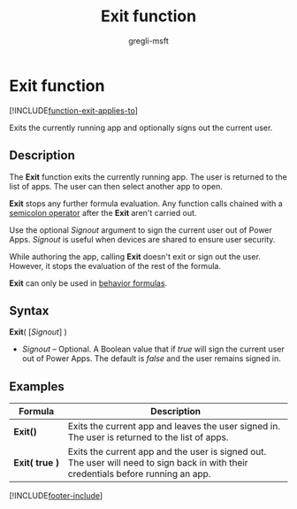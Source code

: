 ﻿---
title: Exit function
description: Reference information including syntax and examples for the Exit function.
author: gregli-msft

ms.topic: reference
ms.custom: canvas
ms.reviewer: mkaur
ms.date: 3/22/2024
ms.subservice: power-fx
ms.author: gregli
search.audienceType:
  - maker
contributors:
  - gregli-msft
  - mduelae
  - gregli
---

# Exit function
[!INCLUDE[function-exit-applies-to](includes/function-exit-applies-to.md)]



Exits the currently running app and optionally signs out the current user.

## Description

The **Exit** function exits the currently running app. The user is returned to the list of apps. The user can then select another app to open.

**Exit** stops any further formula evaluation. Any function calls chained with a [semicolon operator](operators.md) after the **Exit** aren't carried out.

Use the optional _Signout_ argument to sign the current user out of Power Apps. _Signout_ is useful when devices are shared to ensure user security.

While authoring the app, calling **Exit** doesn't exit or sign out the user. However, it stops the evaluation of the rest of the formula.

**Exit** can only be used in [behavior formulas](/power-apps/maker/canvas-apps/working-with-formulas-in-depth).

## Syntax

**Exit**( [*Signout*] )

- _Signout_ – Optional. A Boolean value that if _true_ will sign the current user out of Power Apps. The default is _false_ and the user remains signed in.

## Examples

| Formula                    | Description                                                                                                                        |
| -------------------------- | ---------------------------------------------------------------------------------------------------------------------------------- |
| **Exit()**                 | Exits the current app and leaves the user signed in. The user is returned to the list of apps.                                     |
| **Exit(&nbsp;true&nbsp;)** | Exits the current app and the user is signed out. The user will need to sign back in with their credentials before running an app. |

[!INCLUDE[footer-include](../../includes/footer-banner.md)]








































































































































